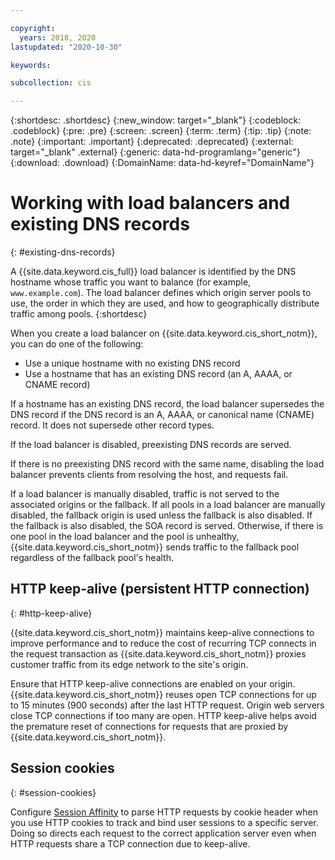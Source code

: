 ```yaml
---

copyright:
  years: 2018, 2020
lastupdated: "2020-10-30"

keywords:

subcollection: cis

---
```


{:shortdesc: .shortdesc}
{:new_window: target="_blank"}
{:codeblock: .codeblock}
{:pre: .pre}
{:screen: .screen}
{:term: .term}
{:tip: .tip}
{:note: .note}
{:important: .important}
{:deprecated: .deprecated}
{:external: target="_blank" .external}
{:generic: data-hd-programlang="generic"}
{:download: .download}
{:DomainName: data-hd-keyref="DomainName"}


# Working with load balancers and existing DNS records
{: #existing-dns-records}

A {{site.data.keyword.cis_full}} load balancer is identified by the DNS hostname whose traffic you want to balance (for example, `www.example.com`). The load balancer defines which origin server pools to use, the order in which they are used, and how to geographically distribute traffic among pools.
{:shortdesc}

When you create a load balancer on {{site.data.keyword.cis_short_notm}}, you can do one of the following:

* Use a unique hostname with no existing DNS record
* Use a hostname that has an existing DNS record (an A, AAAA, or CNAME record)

If a hostname has an existing DNS record, the load balancer supersedes the DNS record if the DNS record is an A, AAAA, or canonical name (CNAME) record. It does not supersede other record types.

If the load balancer is disabled, preexisting DNS records are served.

If there is no preexisting DNS record with the same name, disabling the load balancer prevents clients from resolving the host, and requests fail.

If a load balancer is manually disabled, traffic is not served to the associated origins or the fallback. If all pools in a load balancer are manually disabled, the fallback origin is used unless the fallback is also disabled. If the fallback is also disabled, the SOA record is served. Otherwise, if there is one pool in the load balancer and the pool is unhealthy, {{site.data.keyword.cis_short_notm}} sends traffic to the fallback pool regardless of the fallback pool's health.

## HTTP keep-alive (persistent HTTP connection)
{: #http-keep-alive}

{{site.data.keyword.cis_short_notm}} maintains keep-alive connections to improve performance and to reduce the cost of recurring TCP connects in the request transaction as {{site.data.keyword.cis_short_notm}} proxies customer traffic from its edge network to the site's origin.

Ensure that HTTP keep-alive connections are enabled on your origin. {{site.data.keyword.cis_short_notm}} reuses open TCP connections for up to 15 minutes (900 seconds) after the last HTTP request. Origin web servers close TCP connections if too many are open. HTTP keep-alive helps avoid the premature reset of connections for requests that are proxied by {{site.data.keyword.cis_short_notm}}.

## Session cookies
{: #session-cookies}

Configure [Session Affinity](/docs/cis?topic=cis-session-affinity) to parse HTTP requests by cookie header when you use HTTP cookies to track and bind user sessions to a specific server. Doing so directs each request to the correct application server even when HTTP requests share a TCP connection due to keep-alive.

